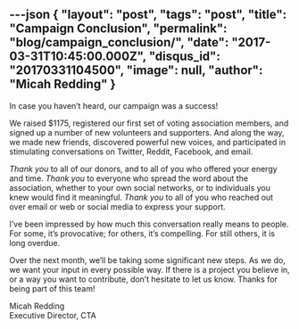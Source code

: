 ---json
{
	"layout": "post",
	"tags": "post",
    "title": "Campaign Conclusion",
    "permalink": "blog/campaign_conclusion/",
    "date": "2017-03-31T10:45:00.000Z",
    "disqus_id": "20170331104500",
    "image":  null,
    "author": "Micah Redding"
}
---

<p>In case you haven&rsquo;t heard, our campaign was a success!</p>
<p>We raised $1175, registered our first set of voting association members, and signed up a number of new volunteers and supporters. And along the way, we made new friends, discovered powerful new voices, and participated in stimulating conversations on Twitter, Reddit, Facebook, and email.</p>
<p><em>Thank you</em> to all of our donors, and to all of you who offered your energy and time. <em>Thank you</em>&nbsp;to everyone who spread the word about the association, whether to your own social networks, or to individuals you knew would find it meaningful. <em>Thank you</em>&nbsp;to all of you who reached out over email or web or social media to express your support.</p>
<p>I&rsquo;ve been impressed by how much this conversation really means to people. For some, it&rsquo;s provocative; for others, it&rsquo;s compelling. For still others, it is long overdue.</p>
<p>Over the next month, we&rsquo;ll be taking some significant new steps. As we do, we want your input in every possible way. If there is a project you believe in, or a way you want to contribute, don&rsquo;t hesitate to let us know. Thanks for being part of this team!</p>
<p>Micah Redding<br />Executive Director, CTA</p>
    
